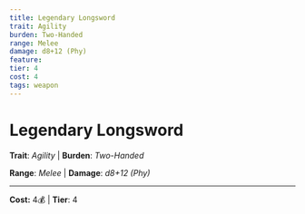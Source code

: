 ```yaml
---
title: Legendary Longsword
trait: Agility
burden: Two-Handed
range: Melee
damage: d8+12 (Phy)
feature: 
tier: 4
cost: 4
tags: weapon
---
```

# Legendary Longsword

**Trait**: _Agility_ | **Burden**: _Two-Handed_

**Range**: _Melee_ | **Damage**: _d8+12 (Phy)_

___
**Cost:** 4💰 | **Tier**: 4
